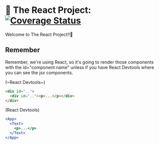 # :rainbow: The React Project: [![Coverage Status](https://coveralls.io/repos/github/zixuan75/react-project/badge.svg)](https://coveralls.io/github/zixuan75/react-project?branch=master)
Welcome to The React Project!!:2nd_place_medal:

## Remember

Remember, we're using React, so it's going to render those components with the id="component name" unless if you have React Devtools where you can see the jsx components.

(~React Devtools~)

```html
<div id="..">
  <div id=".."><p>...</p></div>
</div>
```

(React Devtools)

```jsx
<App>
  <Text>
    <p>...</p>
  </Text>
</App>
```
